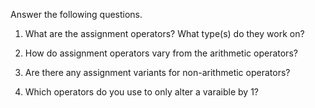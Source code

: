 Answer the following questions.

1. What are the assignment operators? What type(s) do they work on?

2. How do assignment operators vary from the arithmetic operators?

3. Are there any assignment variants for non-arithmetic operators?

4. Which operators do you use to only alter a varaible by 1?
